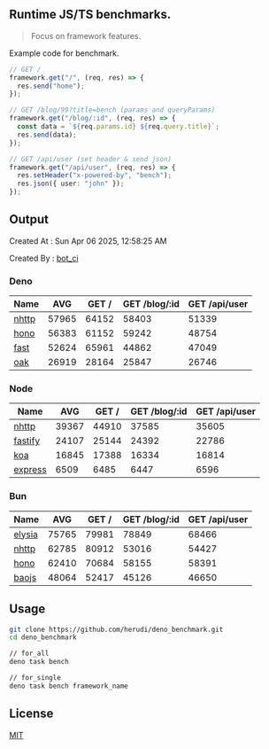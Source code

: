 ## Runtime JS/TS benchmarks.

> Focus on framework features.

Example code for benchmark.
```ts
// GET /
framework.get("/", (req, res) => {
  res.send("home");
});

// GET /blog/99?title=bench (params and queryParams)
framework.get("/blog/:id", (req, res) => {
  const data = `${req.params.id} ${req.query.title}`;
  res.send(data);
});

// GET /api/user (set header & send json)
framework.get("/api/user", (req, res) => {
  res.setHeader("x-powered-by", "bench");
  res.json({ user: "john" });
});
```

## Output
Created At : Sun Apr 06 2025, 12:58:25 AM

Created By : [bot_ci](https://github.com/herudi/deno_benchmarks/commits?author=github-actions%5Bbot%5D)


### Deno
|Name|AVG|GET /|GET /blog/:id|GET /api/user|
|----|----|----|----|----|
|[nhttp](https://github.com/nhttp/nhttp)|57965|64152|58403|51339|
|[hono](https://github.com/honojs/hono)|56383|61152|59242|48754|
|[fast](https://github.com/danteissaias/fast)|52624|65961|44862|47049|
|[oak](https://github.com/oakserver/oak)|26919|28164|25847|26746|
  


### Node
|Name|AVG|GET /|GET /blog/:id|GET /api/user|
|----|----|----|----|----|
|[nhttp](https://github.com/nhttp/nhttp)|39367|44910|37585|35605|
|[fastify](https://github.com/fastify/fastify)|24107|25144|24392|22786|
|[koa](https://github.com/koajs/koa)|16845|17388|16334|16814|
|[express](https://github.com/expressjs/express)|6509|6485|6447|6596|
  


### Bun
|Name|AVG|GET /|GET /blog/:id|GET /api/user|
|----|----|----|----|----|
|[elysia](https://github.com/elysiajs/elysia)|75765|79981|78849|68466|
|[nhttp](https://github.com/nhttp/nhttp)|62785|80912|53016|54427|
|[hono](https://github.com/honojs/hono)|62410|70684|58155|58391|
|[baojs](https://github.com/mattreid1/baojs)|48064|52417|45126|46650|
  



## Usage

```bash
git clone https://github.com/herudi/deno_benchmark.git
cd deno_benchmark

// for_all
deno task bench

// for_single
deno task bench framework_name
```

## License

[MIT](LICENSE)

